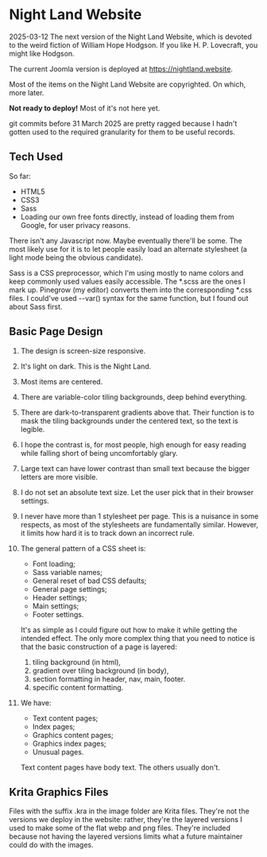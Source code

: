 # Night Land Website

2025-03-12
The next version of the Night Land Website, which is devoted to the weird fiction of William Hope Hodgson. If you like H. P. Lovecraft, you might like Hodgson.

The current Joomla version is deployed at https://nightland.website.

Most of the items on the Night Land Website are copyrighted. On which, more later.

**Not ready to deploy!** Most of it's not here yet.

git commits before 31 March 2025 are pretty ragged because I hadn't gotten used to the required granularity for them to be useful records.

## Tech Used

So far:

- HTML5
- CSS3
- Sass
- Loading our own free fonts directly, instead of loading them from Google, for user privacy reasons.

There isn't any Javascript now. Maybe eventually there'll be some. The most likely use for it is to let people easily load an alternate stylesheet (a light mode being the obvious candidate). 

Sass is a CSS preprocessor, which I'm using mostly to name colors and keep commonly used values easily accessible. The *.scss are the ones I mark up. Pinegrow (my editor) converts them into the corresponding *.css files. I could've used --var() syntax for the same function, but I found out about Sass first.

## Basic Page Design

1. The design is screen-size responsive.

2. It's light on dark. This is the Night Land.

3. Most items are centered.

4. There are variable-color tiling backgrounds, deep behind everything.

5. There are dark-to-transparent gradients above that. Their function is to mask the tiling backgrounds under the centered text, so the text is legible.

6. I hope the contrast is, for most people, high enough for easy reading while falling short of being uncomfortably glary.

7. Large text can have lower contrast than small text because the bigger letters are more visible.

8. I do not set an absolute text size. Let the user pick that in their browser settings.

9. I never have more than 1 stylesheet per page. This is a nuisance in some respects, as most of the stylesheets are fundamentally similar. However, it limits how hard it is to track down an incorrect rule.

10. The general pattern of a CSS sheet is:
	* Font loading;
	* Sass variable names;
	* General reset of bad CSS defaults;
	* General page settings;
	* Header settings;
	* Main settings;
	* Footer settings.
	
	It's as simple as I could figure out how to make it while getting the intended effect. The only more complex thing that you need to notice is that the basic construction of a page is layered:
	
	1. tiling background (in html),
	2. gradient over tiling background (in body),
	3. section formatting in header, nav, main, footer.
	4. specific content formatting.
	
11. We have:
	* Text content pages;
	* Index pages;
	* Graphics content pages;
	* Graphics index pages;
	* Unusual pages.
	
	Text content pages have body text. The others usually don't.


## Krita Graphics Files

Files with the suffix .kra in the image folder are Krita files. They're not the versions we deploy in the website: rather, they're the layered versions I used to make some of the flat webp and png files. They're included because not having the layered versions limits what a future maintainer could do with the images.


